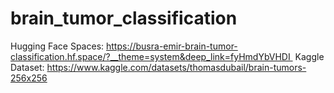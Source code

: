 # brain_tumor_classification

Hugging Face Spaces: https://busra-emir-brain-tumor-classification.hf.space/?__theme=system&deep_link=fyHmdYbVHDI 
Kaggle Dataset: https://www.kaggle.com/datasets/thomasdubail/brain-tumors-256x256
